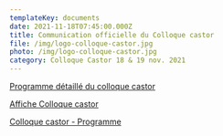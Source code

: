 ```yaml
---
templateKey: documents
date: 2021-11-18T07:45:00.000Z
title: Communication officielle du Colloque castor
file: /img/logo-colloque-castor.jpg
photo: /img/logo-colloque-castor.jpg
category: Colloque Castor 18 & 19 nov. 2021
---
```

<a href="/img/fne-colloque-castor-livret-accueil-web.pdf" target="_blank">Programme détaillé du colloque castor</a>

<!--EndFragment-->

<!--EndFragment-->

<a href="/img/fne-colloque-castor-aff-a4-ok.pdf" target="_blank">Affiche Colloque castor</a>

<a href="/img/fne-colloque-castor-invit-a5-ok-web.pdf" target="_blank">Colloque castor - Programme</a>